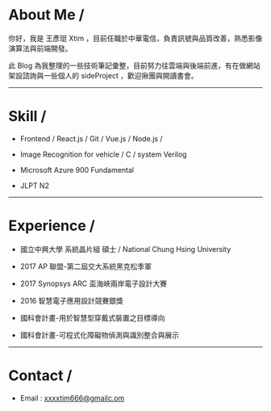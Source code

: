 # About Me /

你好，我是 王彥珽 Xtim ，目前任職於中華電信，負責訊號與品質改善，熟悉影像演算法與前端開發。

此 Blog 為我整理的一些技術筆記彙整，目前努力往雲端與後端前進，有在做網站架設諮詢與一些個人的 sideProject ，歡迎揪團與開讀書會。

---

# Skill /

* Frontend / React.js / Git / Vue.js / Node.js / 

* Image Recognition for vehicle / C / system Verilog

* Microsoft Azure  900 Fundamental 

* JLPT N2 
---

# Experience /

* 國立中興大學 系統晶片組 碩士 / National Chung Hsing University 

* 2017 AP 聯盟-第二屆交大系統黑克松季軍

* 2017 Synopsys ARC 盃海峽兩岸電子設計大賽

* 2016 智慧電子應用設計競賽銀獎

* 國科會計畫-用於智慧型穿戴式裝置之目標導向

* 國科會計畫-可程式化障礙物偵測與識別整合與展示


---
# Contact /

* Email : xxxxtim666@gmailc.om